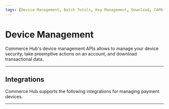 ```yaml
---
tags: [Device Management, Batch Totals, Key Management, Download, CAPK, API Reference, Device, Terminal, Point-of-Sale]
---
```


# Device Management

Commerce Hub's device management APIs allows to manage your device security, take preemptive actions on an account, and download transactional data.

---

## Integrations

Commerce Hub supports the following integrations for managing payment devices.

<!-- type: row -->

<!-- type: card
title: Batch Download
description: Retrieve end-of-day batch totals for transaction processed through Commerce Hub.
link: 
-->

<!-- type: card
title: CAPK Data
description: Manage the authentication of EMV payment cards, ensuring their validation during transaction.
link: ?path=docs/Resources/API-Documents/Device-Management/CAPK.md
-->

<!-- type: card
title: Key Management
description: To achieve PCI DSS compliance by implementing a crypto system that manages the secure creation, exchange, distribution, storage and use of cryptographic keys.
link: 
-->

<!-- type: card
title: POS Decision Tables
description: Commerce Hub’s POS Decision Tables enable point-of-sale *(POS)* applications to take preemptive actions on accounts presented for transactions.
link: ?path=docs/Resources/API-Documents/Device-Management/Decision-Table.md
-->

<!-- type: row-end -->

---
